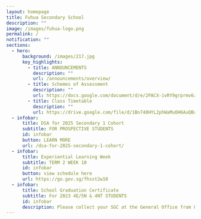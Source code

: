 ```yaml
---
layout: homepage
title: Fuhua Secondary School
description: ""
image: /images/fuhua-logo.png
permalink: /
notification: ""
sections:
  - hero:
      background: /images/217.jpg
      key_highlights:
        - title: ANNOUNCEMENTS
          description: ""
          url: /announcements/overview/
        - title: Schemes of Assessment
          description: ""
          url: https://docs.google.com/document/d/e/2PACX-1vRY9grprmv6zyYqW0hD89717TvOn5FemE6IOehli7p5PXoL6l_DSiRBj1OsOOFNQIrJdsUq-UMTTFLJ/pub
        - title: Class Timetable
          description: ""
          url: https://drive.google.com/file/d/1Bn740HYL2phWaMuOH6AuQBuLRlRhNuM9/view?usp=sharing
  - infobar:
      title: DSA for 2025 Secondary 1 Cohort
      subtitle: FOR PROSPECTIVE STUDENTS
      id: infobar
      button: LEARN MORE
      url: /dsa-for-2025-secondary-1-cohort/
  - infobar:
      title: Experiential Learning Week
      subtitle: TERM 2 WEEK 10
      id: infobar
      button: view schedule here
      url: https://go.gov.sg/fhsst2w10
  - infobar:
      title: School Graduation Certificate
      subtitle: For 2023 4E/5N & 4NT STUDENTS
      id: infobar
      description: Please collect your SGC at the General Office from 8 May onwards.
---
```

